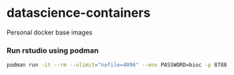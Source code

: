 # datascience-containers
Personal docker base images

### Run rstudio using podman
```bash
podman run -it --rm --ulimit="nofile=4096" --env PASSWORD=bioc -p 8788:8787 --name rocker docker.io/rocker/rstudio
```
